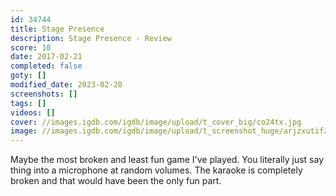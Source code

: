 ```yaml
---
id: 34744
title: Stage Presence
description: Stage Presence - Review
score: 10
date: 2017-02-21
completed: false
goty: []
modified_date: 2023-02-28
screenshots: []
tags: []
videos: []
cover: //images.igdb.com/igdb/image/upload/t_cover_big/co24tx.jpg
image: //images.igdb.com/igdb/image/upload/t_screenshot_huge/arjzxutifz55vh3iges8.jpg
---
```

Maybe the most broken and least fun game I've played. You literally just say thing into a microphone at random volumes. The karaoke is completely broken and that would have been the only fun part. 